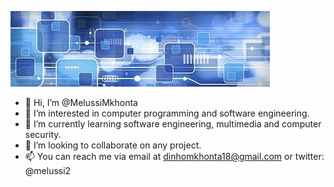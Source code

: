 [![Header](https://raw.githubusercontent.com/MelussiMkhonta/MelussiMkhonta/master/download.jpg "Header")](https://some-url.dev/)

- 👋 Hi, I’m @MelussiMkhonta
- 👀 I’m interested in computer programming and software engineering.
- 🌱 I’m currently learning software engineering, multimedia and computer security.
- 💞️ I’m looking to collaborate on any project.
- 📫 You can reach me via email at dinhomkhonta18@gmail.com or twitter: @melussi2

<!---
MelussiMkhonta/MelussiMkhonta is a ✨ special ✨ repository because its `README.md` (this file) appears on your GitHub profile.
You can click the Preview link to take a look at your changes.
--->
